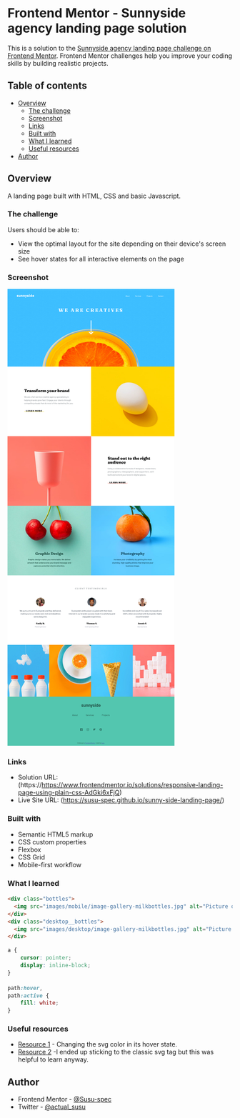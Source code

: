 # Frontend Mentor - Sunnyside agency landing page solution

This is a solution to the [Sunnyside agency landing page challenge on Frontend Mentor](https://www.frontendmentor.io/challenges/sunnyside-agency-landing-page-7yVs3B6ef). Frontend Mentor challenges help you improve your coding skills by building realistic projects.

## Table of contents

- [Overview](#overview)
  - [The challenge](#the-challenge)
  - [Screenshot](#screenshot)
  - [Links](#links)
  - [Built with](#built-with)
  - [What I learned](#what-i-learned)
  - [Useful resources](#useful-resources)
- [Author](#author)

## Overview

A landing page built with HTML, CSS and basic Javascript.

### The challenge

Users should be able to:

- View the optimal layout for the site depending on their device's screen size
- See hover states for all interactive elements on the page

### Screenshot

![Screenshot of the Project](images/sunny-side-desktop.png)


### Links

- Solution URL: (https://https://www.frontendmentor.io/solutions/responsive-landing-page-using-plain-css-AdGki6xFjQ)
- Live Site URL: (https://susu-spec.github.io/sunny-side-landing-page/)

### Built with

- Semantic HTML5 markup
- CSS custom properties
- Flexbox
- CSS Grid
- Mobile-first workflow

### What I learned

```html
<div class="bottles">
  <img src="images/mobile/image-gallery-milkbottles.jpg" alt="Picture of bottles of milk">
</div>
<div class="desktop__bottles">
  <img src="images/desktop/image-gallery-milkbottles.jpg" alt="Picture of bottles of milk">
</div>
```

```css
a {
    cursor: pointer;
    display: inline-block;
}

path:hover,
path:active {
    fill: white;
}
```

### Useful resources
- [Resource 1](https://css-tricks.com/change-color-of-svg-on-hover/) - Changing the svg color in its hover state.
- [Resource 2](https://stackoverflow.com/questions/4476526/do-i-use-img-object-or-embed-for-svg-files) -I ended up sticking to the classic svg tag but this was helpful to learn anyway.


## Author

- Frontend Mentor - [@Susu-spec](https://www.frontendmentor.io/profile/Susu-spec)
- Twitter - [@actual_susu](https://www.twitter.com/actual_susu)
